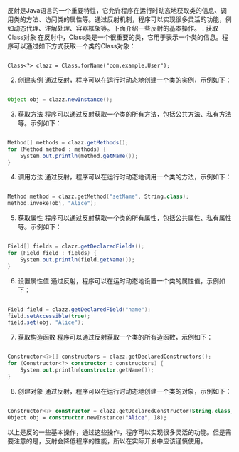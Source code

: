 反射是Java语言的一个重要特性，它允许程序在运行时动态地获取类的信息、调用类的方法、访问类的属性等。通过反射机制，程序可以实现很多灵活的功能，例如动态代理、注解处理、容器框架等。下面介绍一些反射的基本操作。 . 获取Class对象 在反射中，Class类是一个很重要的类，它用于表示一个类的信息。程序可以通过如下方式获取一个类的Class对象：

```vbnet

Class<?> clazz = Class.forName("com.example.User");
```

2. 创建实例 通过反射，程序可以在运行时动态地创建一个类的实例，示例如下：

```java

Object obj = clazz.newInstance();
```

3. 获取方法 程序可以通过反射获取一个类的所有方法，包括公共方法、私有方法等。示例如下：

```csharp

Method[] methods = clazz.getMethods();
for (Method method : methods) {
    System.out.println(method.getName());
}
```

4. 调用方法 通过反射，程序可以在运行时动态地调用一个类的方法，示例如下：

```cpp

Method method = clazz.getMethod("setName", String.class);
method.invoke(obj, "Alice");
```

5. 获取属性 程序可以通过反射获取一个类的所有属性，包括公共属性、私有属性等。示例如下：

```csharp

Field[] fields = clazz.getDeclaredFields();
for (Field field : fields) {
    System.out.println(field.getName());
}
```

6. 设置属性值 通过反射，程序可以在运时动态地设置一个类的属性值，示例如下：

```csharp

Field field = clazz.getDeclaredField("name");
field.setAccessible(true);
field.set(obj, "Alice");
```

7. 获取构造函数 程序可以通过反射获取一个类的所有造函数，示例如下：

```kotlin

Constructor<?>[] constructors = clazz.getDeclaredConstructors();
for (Constructor<?> constructor : constructors) {
    System.out.println(constructor.getName());
}
```

8. 创建对象 通过反射，程序可以在运行时动态地创建一个类的对象，示例如下：

```kotlin

Constructor<?> constructor = clazz.getDeclaredConstructor(String.class, int.class);
Object obj = constructor.newInstance("Alice", 18);
```

以上是反的一些基本操作，通过这些操作，程序可以实现很多灵活的功能。但是需要注意的是，反射会降低程序的性能，所以在实际开发中应该谨慎使用。